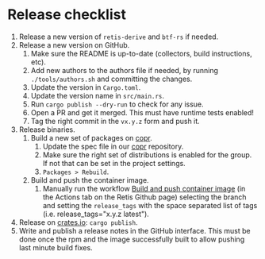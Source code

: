 # Release checklist

1. Release a new version of `retis-derive` and `btf-rs` if needed.
1. Release a new version on GitHub.
   1. Make sure the README is up-to-date (collectors, build instructions, etc).
   1. Add new authors to the authors file if needed, by running
      `./tools/authors.sh` and committing the changes.
   1. Update the version in `Cargo.toml`.
   1. Update the version name in `src/main.rs`.
   1. Run `cargo publish --dry-run` to check for any issue.
   1. Open a PR and get it merged. This must have runtime tests enabled!
   1. Tag the right commit in the `vx.y.z` form and push it.
1. Release binaries.
   1. Build a new set of packages on [copr](https://copr.fedorainfracloud.org/coprs/g/retis/retis/).
      1. Update the spec file in our [copr](https://github.com/retis-org/copr)
         repository.
      1. Make sure the right set of distributions is enabled for the group. If
         not that can be set in the project settings.
      1. `Packages > Rebuild`.
   1. Build and push the container image.
      1. Manually run the workflow [Build and push container image](https://github.com/retis-org/retis/actions/workflows/build_push_image.yaml)
         (in the Actions tab on the Retis Github page) selecting the branch and setting the
         `release_tags` with the space separated list of tags (i.e. release_tags="x.y.z latest").
1. Release on [crates.io](https://crates.io): `cargo publish`.
1. Write and publish a release notes in the GitHub interface. This must be done
   once the rpm and the image successfully built to allow pushing last minute
   build fixes.
